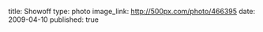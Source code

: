 title: Showoff
type: photo
image_link: http://500px.com/photo/466395
date: 2009-04-10
published: true

